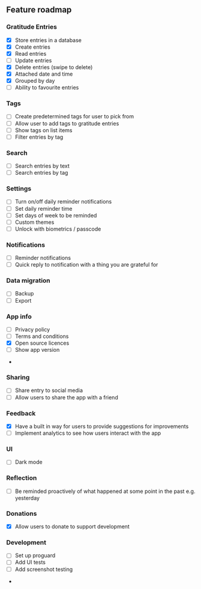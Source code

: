 ## Feature roadmap

### Gratitude Entries
- [x] Store entries in a database
- [x] Create entries
- [x] Read entries
- [ ] Update entries
- [x] Delete entries (swipe to delete)
- [x] Attached date and time
- [x] Grouped by day
- [ ] Ability to favourite entries

### Tags
- [ ] Create predetermined tags for user to pick from
- [ ] Allow user to add tags to gratitude entries
- [ ] Show tags on list items
- [ ] Filter entries by tag

### Search
- [ ] Search entries by text
- [ ] Search entries by tag

### Settings
- [ ] Turn on/off daily reminder notifications
- [ ] Set daily reminder time
- [ ] Set days of week to be reminded
- [ ] Custom themes
- [ ] Unlock with biometrics / passcode

### Notifications
- [ ] Reminder notifications
- [ ] Quick reply to notification with a thing you are grateful for

### Data migration
- [ ] Backup
- [ ] Export

### App info
- [ ] Privacy policy
- [ ] Terms and conditions
- [x] Open source licences
- [ ] Show app version
- 
### Sharing
- [ ] Share entry to social media
- [ ] Allow users to share the app with a friend

### Feedback
- [x] Have a built in way for users to provide suggestions for improvements
- [ ] Implement analytics to see how users interact with the app

### UI
- [ ] Dark mode

### Reflection
- [ ] Be reminded proactively of what happened at some point in the past e.g. yesterday

### Donations
- [x] Allow users to donate to support development

### Development
- [ ] Set up proguard
- [ ] Add UI tests
- [ ] Add screenshot testing
- 